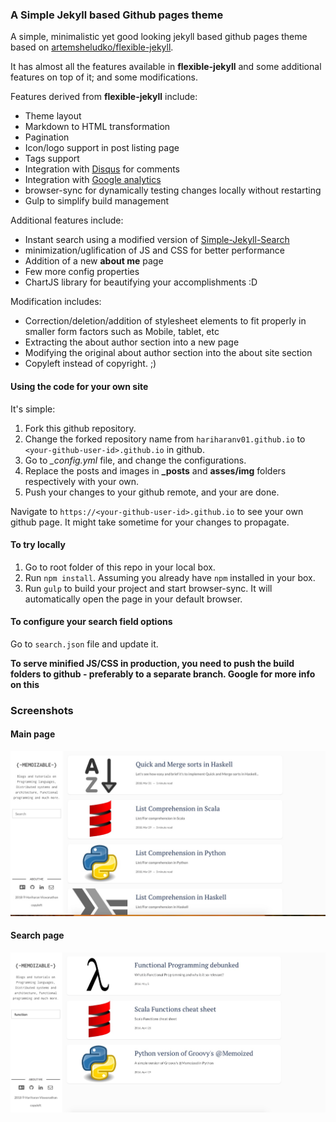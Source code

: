 ### A Simple Jekyll based Github pages theme

A simple, minimalistic yet good looking jekyll based github pages theme based on [artemsheludko/flexible-jekyll](https://github.com/artemsheludko/flexible-jekyll).

It has almost all the features available in **flexible-jekyll** and some additional features on top of it; and some modifications.

Features derived from **flexible-jekyll** include:

* Theme layout
* Markdown to HTML transformation
* Pagination
* Icon/logo support in post listing page
* Tags support
* Integration with [Disqus](https://disqus.com) for comments
* Integration with [Google analytics](https://www.google.com/analytics/)
* browser-sync for dynamically testing changes locally without restarting
* Gulp to simplify build management

Additional features include:

* Instant search using a modified version of [Simple-Jekyll-Search](https://github.com/christian-fei/Simple-Jekyll-Search)
* minimization/uglification of JS and CSS for better performance
* Addition of a new **about me** page
* Few more config properties
* ChartJS library for beautifying your accomplishments :D

Modification includes:

* Correction/deletion/addition of stylesheet elements to fit properly in smaller form factors such as Mobile, tablet, etc
* Extracting the about author section into a new page
* Modifying the original about author section into the about site section
* Copyleft instead of copyright. ;) 


#### Using the code for your own site

It's simple:

1. Fork this github repository.
2. Change the forked repository name from `hariharanv01.github.io` to `<your-github-user-id>.github.io` in github.
3. Go to *_config.yml* file, and change the configurations.
4. Replace the posts and images in **_posts** and **asses/img** folders respectively with your own.
5. Push your changes to your github remote, and your are done.

Navigate to `https://<your-github-user-id>.github.io` to see your own github page. It might take sometime for your changes to propagate.


#### To try locally

1. Go to root folder of this repo in your local box.
2. Run `npm install`. Assuming you already have `npm` installed in your box.
3. Run `gulp` to build your project and start browser-sync. It will automatically open the page in your default browser.


#### To configure your search field options

Go to `search.json` file and update it.


**To serve minified JS/CSS in production, you need to push the build folders to github - preferably to a separate branch. Google for more info on this**

### Screenshots

#### Main page

![Screenshot](assets/img/ss.jpeg)

#### Search page

![Search Screenshot](assets/img/search.jpeg)